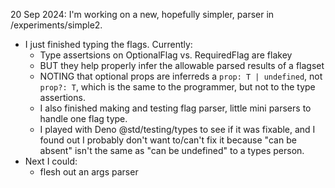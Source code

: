 
20 Sep 2024: I'm working on a new, hopefully simpler, parser in /experiments/simple2.

  - I just finished typing the flags. Currently:
    - Type assertsions on OptionalFlag vs. RequiredFlag are flakey
    - BUT they help properly infer the allowable parsed results of a flagset
    - NOTING that optional props are inferreds a `prop: T | undefined`, not `prop?: T`, which is the same to the programmer, but not to the type assertions.
    - I also finished making and testing flag parser, little mini parsers to handle one flag type.
    - I played with Deno @std/testing/types to see if it was fixable, and I found out I probably don't want to/can't fix it because "can be absent" isn't the same as "can be undefined" to a types person.
  - Next I could:
    - flesh out an args parser